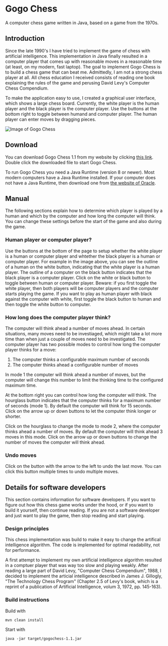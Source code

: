 # Gogo Chess

A computer chess game written in Java, based on a game from the 1970s.

## Introduction

Since the late 1990's I have tried to implement the game of chess with artificial intelligence.
This implementation in Java finally  resulted in a computer player that comes up with reasonable moves in a reasonable 
time (at least, on my modern, fast laptop). The goal to implement Gogo Chess is to build a chess game that can beat me. 
Admittedly, I am not a strong chess player at all. All chess education I received consists of reading one book explaining
the rules of the game and perusing David Levy's Computer Chess Compendium.

To make the application easy to use, I created a graphical user interface, which shows a large chess board. Currently, the white player
is the human player and the black player is the computer player. Use the buttons at the bottom right to toggle between humand
and computer player. The human player can enter moves by dragging pieces.

![Image of Gogo Chess](https://gogognome.nl/images/gogochess.png)

## Download

You can download Gogo Chess 1.1 from my website by clicking
[this link](https://gogognome.nl/downloads/gogochess-1.1.jar).
Double click the downloaded file to start Gogo Chess.

To run Gogo Chess you need a Java Runtime (version 8 or newer). Most modern computers have a Java Runtime
installed. If your computer does not have a Java Runtime, then download one from
[the website of Oracle](http://www.oracle.com/technetwork/java/javase/downloads/jre8-downloads-2133155.html).

## Manual

The following sections explain how to determine which player is played by a human and which by the computer
and how long the computer will think. You can change these settings before the start of the game and also
during the game.

### Human player or computer player?

Use the buttons at the bottom of the page to setup whether the white player is a human or computer player and
whtether the black player is a human or computer player. For example in the image above, you can see the outline
of a human on the white button, indicating that the white player is a human player. The outline of a computer
on the black button indicates that the black player is a computer player. Click on the white or black button
to toggle between human or computer player. Beware: if you first toggle the white player, then both players
will be computer players and the computer starts playing the game. If you want to play as human player with
black against the computer with white, first toggle the black button to human and then toggle the white button
to computer.

### How long does the computer player think?

The computer will think ahead a number of moves ahead. In certain situations, many moves need to be investiaged,
which might take a lot more time than when just a couple of moves need to be investigated. The computer player
has two possible modes to control how long the computer player thinks for a move:

1. The computer thinks a configurable maximum number of seconds
2. The computer thinks ahead a configurable number of moves

In mode 1 the computer will think ahead a number of moves, but the computer will change this number to limit
the thinking time to the configured maximum time.

At the bottom right you can control how long the computer will think. The hourglass button indicates that the
computer thinks for a maximum number of seconds (mode 1). By default the computer will
think for 15 seconds. Click on the arrow up or down buttons to let the computer think longer or shorter.

Click on the hourglass to change the mode to mode 2, where the computer thinks ahead a number of moves.
By default the computer will think ahead 3 moves in this mode. Click on the arrow up or down buttons to change
the number of moves the computer will think ahead.

### Undo moves

Click on the button with the arrow to the left to undo the last move. You can click this button multiple times
to undo multiple moves.

## Details for software developers

This section contains information for software developers. If you want to figure out how this chess game
works under the hood, or if you want to build it yourself, then continue reading. If you are not a software
developer and just want to play the game, then stop reading and start playing.

### Design principles

This chess implementation was build to make it easy to change the artifical intelligence algorithm. The code is implemented
for optimal readability, not for performance.

A first attempt to implement my own artificial intelligence algorithm resulted in a comptuer player that was way too slow
and playing weakly. After reading a large part of David Levy, "Computer Chess Compendium", 1988, I decided to implement
the articial intelligence described in James J. Gillogly, "The Technology Chess Program" (Chapter 2.5 of Levy's book, which
is a reprint of a publication of Artificial Intelligence, volum 3, 1972, pp. 145-163).

### Build instructions

Build with

    mvn clean install
    
Start with 

    java -jar target/gogochess-1.1.jar
